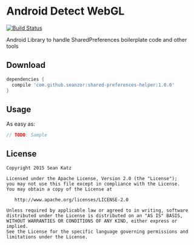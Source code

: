 Android Detect WebGL
===============

[![Build Status](https://travis-ci.org/SeanZoR/shared-preferences-helper.svg)](https://travis-ci.org/SeanZoR/shared-preferences-helper)

Android Library to handle SharedPreferences boilerplate code and other tools

## Download
```groovy
dependencies {
  compile 'com.github.seanzor:shared-preferences-helper:1.0.0'
}
```

## Usage
As easy as:
```java
// TODO: Sample
```


## License

    Copyright 2015 Sean Katz

    Licensed under the Apache License, Version 2.0 (the "License");
    you may not use this file except in compliance with the License.
    You may obtain a copy of the License at

       http://www.apache.org/licenses/LICENSE-2.0

    Unless required by applicable law or agreed to in writing, software
    distributed under the License is distributed on an "AS IS" BASIS,
    WITHOUT WARRANTIES OR CONDITIONS OF ANY KIND, either express or implied.
    See the License for the specific language governing permissions and
    limitations under the License.

